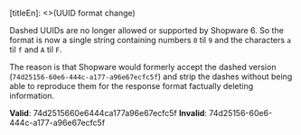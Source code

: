 [titleEn]: <>(UUID format change)

Dashed UUIDs are no longer allowed or supported by Shopware 6. So the format is now a single string containing numbers `0` til `9` and the characters `a` til `f` and `A` til `F`.

The reason is that Shopware would formerly accept the dashed version (`74d25156-60e6-444c-a177-a96e67ecfc5f`) and strip the dashes without being able to reproduce them for the response format factually deleting information.

**Valid**: 74d2515660e6444ca177a96e67ecfc5f
**Invalid**: 74d25156-60e6-444c-a177-a96e67ecfc5f
